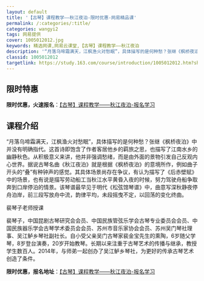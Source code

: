 ```yaml
---
layout: default
title: '【古琴】课程教学——秋江夜泊-限时优惠-网易精品课'
permalink: /:categories/:title/
categories: wangyi2
tags: 网易提供
cover: 1005012012.jpg
keywords: 精选网课,网易云课堂,【古琴】课程教学——秋江夜泊
description: '“月落乌啼霜满天，江枫渔火对愁眠”，具体描写的是何种愁？张继《枫桥夜泊》中并没有明确指代。这首诗即饱含了作者客居他乡的羁'
classid: 1005012012
targetlink: https://study.163.com/course/introduction/1005012012.htm?share=1&shareId=1025206652&utm_campaign=share&utm_medium=iphoneShare&utm_source=&utm_u=1025206652
---
```


## 限时特惠

**限时优惠，火速报名**：[【古琴】课程教学——秋江夜泊-报名学习](https://study.163.com/course/introduction/1005012012.htm?share=1&shareId=1025206652&utm_campaign=share&utm_medium=iphoneShare&utm_source=&utm_u=1025206652)

## 课程介绍

“月落乌啼霜满天，江枫渔火对愁眠”，具体描写的是何种愁？张继《枫桥夜泊》中并没有明确指代。这首诗即饱含了作者客居他乡的羁旅之思，也描写了江南水乡的幽静秋色。从积极意义来讲，他并非强调愁绪，而是由外面的景物引发自己反观内心世界。据说古琴名曲《秋江夜泊》就是根据《枫桥夜泊》的意境所作，例如曲子开头的“叠”有种钟声的感觉。其具体场景尚存在争议，有认为描写了《后赤壁赋》中的场景，也有说是描写劳动船工当秋江水平黄昏入夜的时候，努力驾驶舟船争取奔到口岸停泊的情景。该琴谱最早见于明代《松弦馆琴谱》中，曲意写深秋静夜停舟泊岸，前三段写放舟中流，韵律平均，未段摇曳不定，以回荡的变化终曲。



裴琴子老师授课

裴琴子，中国昆剧古琴研究会会员、中国民族管弦乐学会古琴专业委员会会员、中国民族器乐学会古琴学术委员会会员、苏州市音乐家协会会员、苏州吴门琴社理事、吴江鲈乡琴社副社长。自小受父亲吴门古琴家裴金宝先生的熏陶，6岁随父学琴，8岁登台演奏，20岁开始教琴。长期以来注重于古琴艺术的传播与继承，教授学生数百人。2014年，与师弟一起创办了吴江鲈乡琴社，为更好的传承古琴艺术创造了条件。

**限时优惠，报名地址**：[【古琴】课程教学——秋江夜泊-报名学习](https://study.163.com/course/introduction/1005012012.htm?share=1&shareId=1025206652&utm_campaign=share&utm_medium=iphoneShare&utm_source=&utm_u=1025206652)

